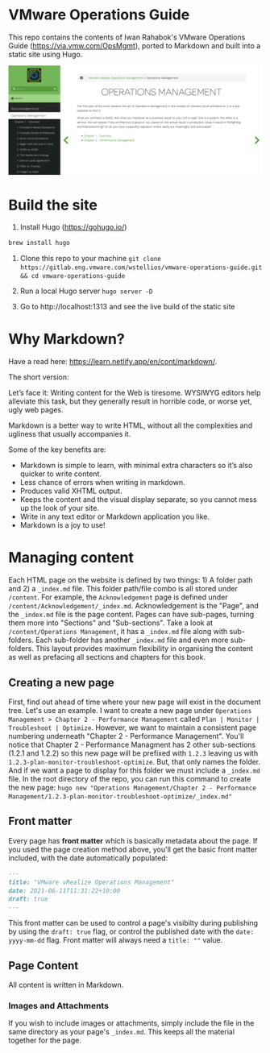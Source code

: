 # VMware Operations Guide

This repo contains the contents of Iwan Rahabok's VMware Operations Guide (https://via.vmw.com/OpsMgmt), ported to Markdown and built into a static site using Hugo.

![](readme/screenshot.png)

# Build the site

1. Install Hugo (https://gohugo.io/)

```bash
brew install hugo
```

1. Clone this repo to your machine
`git clone https://gitlab.eng.vmware.com/wstellios/vmware-operations-guide.git && cd vmware-operations-guide`

1. Run a local Hugo server
`hugo server -D`

1. Go to http://localhost:1313 and see the live build of the static site

# Why Markdown?

Have a read here: https://learn.netlify.app/en/cont/markdown/.

The short version:

Let’s face it: Writing content for the Web is tiresome. WYSIWYG editors help alleviate this task, but they generally result in horrible code, or worse yet, ugly web pages.

Markdown is a better way to write HTML, without all the complexities and ugliness that usually accompanies it.

Some of the key benefits are:

- Markdown is simple to learn, with minimal extra characters so it’s also quicker to write content.
- Less chance of errors when writing in markdown.
- Produces valid XHTML output.
- Keeps the content and the visual display separate, so you cannot mess up the look of your site.
- Write in any text editor or Markdown application you like.
- Markdown is a joy to use!

# Managing content

Each HTML page on the website is defined by two things: 1) A folder path and 2) a `_index.md` file. This folder path/file combo is all stored under `/content`. For example, the `Acknowledgement` page is defined under `/content/Acknowledgement/_index.md`. Acknowledgement is the "Page", and the `_index.md` file is the page content. Pages can have sub-pages, turning them more into "Sections" and "Sub-sections". Take a look at `/content/Operations Management`, it has a `_index.md` file along with sub-folders. Each sub-folder has another `_index.md` file and even more sub-folders. This layout provides maximum flexibility in organising the content as well as prefacing all sections and chapters for this book.

## Creating a new page

First, find out ahead of time where your new page will exist in the document tree. Let's use an example. I want to create a new page under `Operations Management > Chapter 2 - Performance Management` called `Plan | Monitor | Troubleshoot | Optimize`. However, we want to maintain a consistent page numbering underneath "Chapter 2 - Performance Management". You'll notice that Chapter 2 - Performance Managment has 2 other sub-sections (1.2.1 and 1.2.2) so this new page will be prefixed with `1.2.3` leaving us with `1.2.3-plan-monitor-troubleshoot-optimize`. But, that only names the folder. And if we want a page to display for this folder we must include a `_index.md` file. In the root directory of the repo, you can run this command to create the new page: `hugo new "Operations Management/Chapter 2 - Performance Management/1.2.3-plan-monitor-troubleshoot-optimize/_index.md"`

## Front matter

Every page has **front matter** which is basically metadata about the page. If you used the page creation method above, you'll get the basic front matter included, with the date automatically populated:

```markdown
---
title: "VMware vRealize Operations Management"
date: 2021-06-11T11:31:22+10:00
draft: true
---
```

This front matter can be used to control a page's visibilty during publishing by using the `draft: true` flag, or control the published date with the `date: yyyy-mm-dd` flag. Front matter will always need a `title: ""` value.

## Page Content

All content is written in Markdown. 

### Images and Attachments

If you wish to include images or attachments, simply include the file in the same directory as your page's `_index.md`. This keeps all the material together for the page. 
